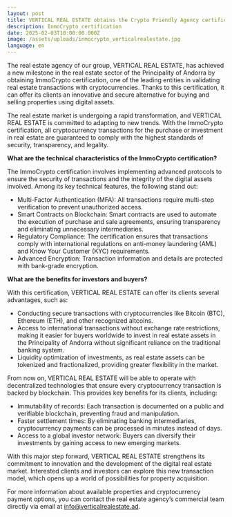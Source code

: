 ```yaml
---
layout: post
title: VERTICAL REAL ESTATE obtains the Crypto Friendly Agency certification
description: InmoCrypto certification
date: 2025-02-03T10:00:00.000Z
image: /assets/uploads/inmocrypto_verticalrealestate.jpg
language: en
---
```

The real estate agency of our group, VERTICAL REAL ESTATE, has achieved a new milestone in the real estate sector of the Principality of Andorra by obtaining ImmoCrypto certification, one of the leading entities in validating real estate transactions with cryptocurrencies. Thanks to this certification, it can offer its clients an innovative and secure alternative for buying and selling properties using digital assets.

The real estate market is undergoing a rapid transformation, and VERTICAL REAL ESTATE is committed to adapting to new trends. With the ImmoCrypto certification, all cryptocurrency transactions for the purchase or investment in real estate are guaranteed to comply with the highest standards of security, transparency, and legality.

**What are the technical characteristics of the ImmoCrypto certification?**

The ImmoCrypto certification involves implementing advanced protocols to ensure the security of transactions and the integrity of the digital assets involved. Among its key technical features, the following stand out:

* Multi-Factor Authentication (MFA): All transactions require multi-step verification to prevent unauthorized access.
* Smart Contracts on Blockchain: Smart contracts are used to automate the execution of purchase and sale agreements, ensuring transparency and eliminating unnecessary intermediaries.
* Regulatory Compliance: The certification ensures that transactions comply with international regulations on anti-money laundering (AML) and Know Your Customer (KYC) requirements.
* Advanced Encryption: Transaction information and details are protected with bank-grade encryption.

**What are the benefits for investors and buyers?**

With this certification, VERTICAL REAL ESTATE can offer its clients several advantages, such as:

* Conducting secure transactions with cryptocurrencies like Bitcoin (BTC), Ethereum (ETH), and other recognized altcoins.
* Access to international transactions without exchange rate restrictions, making it easier for buyers worldwide to invest in real estate assets in the Principality of Andorra without significant reliance on the traditional banking system.
* Liquidity optimization of investments, as real estate assets can be tokenized and fractionalized, providing greater flexibility in the market.

From now on, VERTICAL REAL ESTATE will be able to operate with decentralized technologies that ensure every cryptocurrency transaction is backed by blockchain. This provides key benefits for its clients, including:

* Immutability of records: Each transaction is documented on a public and verifiable blockchain, preventing fraud and manipulation.
* Faster settlement times: By eliminating banking intermediaries, cryptocurrency payments can be processed in minutes instead of days.
* Access to a global investor network: Buyers can diversify their investments by gaining access to new emerging markets.

With this major step forward, VERTICAL REAL ESTATE strengthens its commitment to innovation and the development of the digital real estate market. Interested clients and investors can explore this new transaction model, which opens up a world of possibilities for property acquisition.

For more information about available properties and cryptocurrency payment options, you can contact the real estate agency’s commercial team directly via email at info@verticalrealestate.ad.
